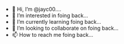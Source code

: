 - 👋 Hi, I’m @jayc00....
- 👀 I’m interested in foing back...
- 🌱 I’m currently learning foing back...
- 💞️ I’m looking to collaborate on foing back...
- 📫 How to reach me foing back...

<!---
jayc00/jayc00 is a ✨ special ✨ repository because its `README.md` (this file) appears on your GitHub profile.
You can click the Preview link to take a look at your changes.
--->

